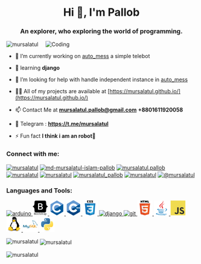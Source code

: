 <h1 align="center">Hi 👋, I'm Pallob</h1>
<h3 align="center">An explorer, who exploring the world of programming.</h3>
<img align="right" alt="Coding" width="400", src="https://github.com/mursalatul/mursalatul/assets/79168756/9760d809-4ec2-40bd-959a-cf696258ceee"></img>

<p align="left"> <img src="https://komarev.com/ghpvc/?username=mursalatul&label=Profile%20views&color=0e75b6&style=flat" alt="mursalatul" /> </p>

- 🔭 I’m currently working on [auto_mess](https://github.com/mursalatul/auto_mess) a simple telebot

- 🌱 learning **django**

- 🤝 I’m looking for help with handle independent instance in [auto_mess](https://github.com/mursalatul/auto_mess)

- 👨‍💻 All of my projects are available at [https://mursalatul.github.io/](https://mursalatul.github.io/)

- 📫 Contact Me at **mursalatul.pallob@gmail.com** **+8801611920058**

- 📝 Telegram : **https://t.me/mursalatul**

- ⚡ Fun fact **I think i am an robot🤪**

<h3 align="left">Connect with me:</h3>
<p align="left">
<a href="https://linkedin.com/in/mursalatul" target="blank"><img align="center" src="https://raw.githubusercontent.com/rahuldkjain/github-profile-readme-generator/master/src/images/icons/Social/linked-in-alt.svg" alt="mursalatul" height="30" width="40" /></a>
<a href="https://stackoverflow.com/users/md-mursalatul-islam-pallob" target="blank"><img align="center" src="https://raw.githubusercontent.com/rahuldkjain/github-profile-readme-generator/master/src/images/icons/Social/stack-overflow.svg" alt="md-mursalatul-islam-pallob" height="30" width="40" /></a>
<a href="https://fb.com/mursalatul.pallob" target="blank"><img align="center" src="https://raw.githubusercontent.com/rahuldkjain/github-profile-readme-generator/master/src/images/icons/Social/facebook.svg" alt="mursalatul.pallob" height="30" width="40" /></a>
<a href="https://www.codechef.com/users/mursalatul" target="blank"><img align="center" src="https://cdn.jsdelivr.net/npm/simple-icons@3.1.0/icons/codechef.svg" alt="mursalatul" height="30" width="40" /></a>
<a href="https://www.hackerrank.com/mursalatul" target="blank"><img align="center" src="https://raw.githubusercontent.com/rahuldkjain/github-profile-readme-generator/master/src/images/icons/Social/hackerrank.svg" alt="mursalatul" height="30" width="40" /></a>
<a href="https://codeforces.com/profile/mursalatul_pallob" target="blank"><img align="center" src="https://raw.githubusercontent.com/rahuldkjain/github-profile-readme-generator/master/src/images/icons/Social/codeforces.svg" alt="mursalatul_pallob" height="30" width="40" /></a>
<a href="https://www.leetcode.com/mursalatul" target="blank"><img align="center" src="https://raw.githubusercontent.com/rahuldkjain/github-profile-readme-generator/master/src/images/icons/Social/leet-code.svg" alt="mursalatul" height="30" width="40" /></a>
<a href="https://www.hackerearth.com/@mursalatul" target="blank"><img align="center" src="https://raw.githubusercontent.com/rahuldkjain/github-profile-readme-generator/master/src/images/icons/Social/hackerearth.svg" alt="@mursalatul" height="30" width="40" /></a>
</p>

<h3 align="left">Languages and Tools:</h3>
<p align="left"> <a href="https://www.arduino.cc/" target="_blank" rel="noreferrer"> <img src="https://cdn.worldvectorlogo.com/logos/arduino-1.svg" alt="arduino" width="40" height="40"/> </a> <a href="https://getbootstrap.com" target="_blank" rel="noreferrer"> <img src="https://raw.githubusercontent.com/devicons/devicon/master/icons/bootstrap/bootstrap-plain-wordmark.svg" alt="bootstrap" width="40" height="40"/> </a> <a href="https://www.cprogramming.com/" target="_blank" rel="noreferrer"> <img src="https://raw.githubusercontent.com/devicons/devicon/master/icons/c/c-original.svg" alt="c" width="40" height="40"/> </a> <a href="https://www.w3schools.com/cpp/" target="_blank" rel="noreferrer"> <img src="https://raw.githubusercontent.com/devicons/devicon/master/icons/cplusplus/cplusplus-original.svg" alt="cplusplus" width="40" height="40"/> </a> <a href="https://www.w3schools.com/css/" target="_blank" rel="noreferrer"> <img src="https://raw.githubusercontent.com/devicons/devicon/master/icons/css3/css3-original-wordmark.svg" alt="css3" width="40" height="40"/> </a> <a href="https://www.djangoproject.com/" target="_blank" rel="noreferrer"> <img src="https://cdn.worldvectorlogo.com/logos/django.svg" alt="django" width="40" height="40"/> </a> <a href="https://git-scm.com/" target="_blank" rel="noreferrer"> <img src="https://www.vectorlogo.zone/logos/git-scm/git-scm-icon.svg" alt="git" width="40" height="40"/> </a> <a href="https://www.w3.org/html/" target="_blank" rel="noreferrer"> <img src="https://raw.githubusercontent.com/devicons/devicon/master/icons/html5/html5-original-wordmark.svg" alt="html5" width="40" height="40"/> </a> <a href="https://www.java.com" target="_blank" rel="noreferrer"> <img src="https://raw.githubusercontent.com/devicons/devicon/master/icons/java/java-original.svg" alt="java" width="40" height="40"/> </a> <a href="https://developer.mozilla.org/en-US/docs/Web/JavaScript" target="_blank" rel="noreferrer"> <img src="https://raw.githubusercontent.com/devicons/devicon/master/icons/javascript/javascript-original.svg" alt="javascript" width="40" height="40"/> </a> <a href="https://www.linux.org/" target="_blank" rel="noreferrer"> <img src="https://raw.githubusercontent.com/devicons/devicon/master/icons/linux/linux-original.svg" alt="linux" width="40" height="40"/> </a> <a href="https://www.mysql.com/" target="_blank" rel="noreferrer"> <img src="https://raw.githubusercontent.com/devicons/devicon/master/icons/mysql/mysql-original-wordmark.svg" alt="mysql" width="40" height="40"/> </a> <a href="https://www.python.org" target="_blank" rel="noreferrer"> <img src="https://raw.githubusercontent.com/devicons/devicon/master/icons/python/python-original.svg" alt="python" width="40" height="40"/> </a> </p>

<p><img align="left" src="https://github-readme-stats.vercel.app/api/top-langs?username=mursalatul&show_icons=true&locale=en&layout=compact" alt="mursalatul" /></p>

<p>&nbsp;<img align="center" src="https://github-readme-stats.vercel.app/api?username=mursalatul&show_icons=true&locale=en" alt="mursalatul" /></p>

<p><img align="center" src="https://github-readme-streak-stats.herokuapp.com/?user=mursalatul&" alt="mursalatul" /></p>
